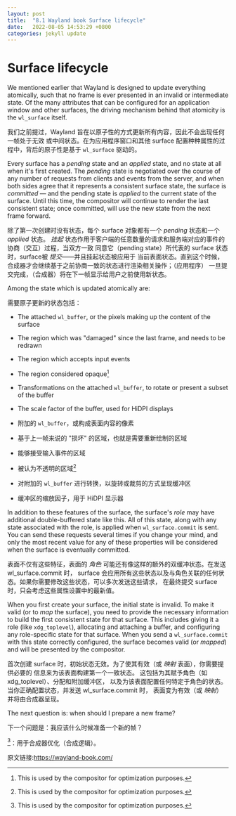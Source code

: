 ```yaml
---
layout: post
title:  "8.1 Wayland book Surface lifecycle"
date:   2022-08-05 14:53:29 +0800
categories: jekyll update
---
```

# Surface lifecycle

We mentioned earlier that Wayland is designed to update everything atomically,
such that no frame is ever presented in an invalid or intermediate state. Of the
many attributes that can be configured for an application window and other
surfaces, the driving mechanism behind that atomicity is the `wl_surface`
itself.

我们之前提过，Wayland 旨在以原子性的方式更新所有内容，因此不会出现任何一帧处于无效
或中间状态。在为应用程序窗口和其他 surface 配置种种属性的过程中，背后的原子性是基于
`wl_surface` 驱动的。

Every surface has a *pending* state and an *applied* state, and no state at all
when it's first created. The *pending* state is negotiated over the course of
any number of requests from clients and events from the server, and when both
sides agree that it represents a consistent surface state, the surface is
*committed* &mdash; and the pending state is *applied* to the current state of 
the surface. Until this time, the compositor will continue to render the last
consistent state; once committed, will use the new state from the next frame
forward.

除了第一次创建时没有状态，每个 surface 对象都有一个 *pending* 状态和一个 *applied* 状态。
*挂起* 状态作用于客户端的任意数量的请求和服务端对应的事件的协商（交互）过程，当双方一致
同意它（pending state）所代表的 surface 状态时，surface被 *提交*——并且挂起状态被应用于
当前表面状态。直到这个时候，合成器才会继续基于之前协商一致的状态进行渲染相关操作；（应用程序）
一旦提交完成，（合成器）将在下一帧显示给用户之前使用新状态。

Among the state which is updated atomically are:

需要原子更新的状态包括：

- The attached `wl_buffer`, or the pixels making up the content of the surface
- The region which was "damaged" since the last frame, and needs to be redrawn
- The region which accepts input events
- The region considered opaque[^1]
- Transformations on the attached `wl_buffer`, to rotate or present a subset of
  the buffer
- The scale factor of the buffer, used for HiDPI displays

- 附加的 `wl_buffer`，或构成表面内容的像素
- 基于上一帧来说的 "损坏" 的区域，也就是需要重新绘制的区域
- 能够接受输入事件的区域
- 被认为不透明的区域[^1]
- 对附加的 `wl_buffer` 进行转换，以旋转或裁剪的方式呈现缓冲区
- 缓冲区的缩放因子，用于 HiDPI 显示器

In addition to these features of the surface, the surface's *role* may have
additional double-buffered state like this. All of this state, along with any
state associated with the role, is applied when `wl_surface.commit` is sent. You
can send these requests several times if you change your mind, and only the most
recent value for any of these properties will be considered when the surface is
eventually committed.

表面不仅有这些特征，表面的 *角色* 可能还有像这样的额外的双缓冲状态。在发送 wl_surface.commit 时，
surface 会应用所有这些状态以及与角色关联的任何状态。如果你需要修改这些状态，可以多次发送这些请求，
在最终提交 surface 时，只会考虑这些属性设置中的最新值。

When you first create your surface, the initial state is invalid. To make it
valid (or to *map* the surface), you need to provide the necessary information
to build the first consistent state for that surface. This includes giving it a
role (like `xdg_toplevel`), allocating and attaching a buffer, and configuring
any role-specific state for that surface. When you send a `wl_surface.commit`
with this state correctly configured, the surface becomes valid (or *mapped*)
and will be presented by the compositor.

首次创建 surface 时，初始状态无效。为了使其有效（或 *映射* 表面），你需要提供必要的
信息来为该表面构建第一个一致状态。 这包括为其赋予角色（如 xdg_toplevel）、分配和附加缓冲区，
以及为该表面配置任何特定于角色的状态。 当你正确配置状态，并发送 wl_surface.commit 时，
表面变为有效（或 *映射*）并将由合成器呈现。

The next question is: when should I prepare a new frame?

下一个问题是：我应该什么时候准备一个新的帧？

[^1]: This is used by the compositor for optimization purposes.

[^1]：用于合成器优化（合成逻辑）。

原文链接:https://wayland-book.com/
